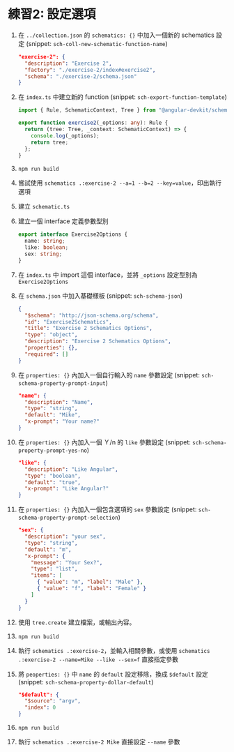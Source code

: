 # 練習2: 設定選項

1. 在 `../collection.json` 的 `schematics: {}` 中加入一個新的 schematics 設定 (snippet: `sch-coll-new-schematic-function-name`)

    ```json
    "exercise-2": {
      "description": "Exercise 2",
      "factory": "./exercise-2/index#exercise2",
      "schema": "./exercise-2/schema.json"
    }
    ```

2. 在 `index.ts` 中建立新的 function (snippet: `sch-export-function-template`)

    ```typescript
    import { Rule, SchematicContext, Tree } from "@angular-devkit/schematics";

    export function exercise2(_options: any): Rule {
      return (tree: Tree, _context: SchematicContext) => {
        console.log(_options);
        return tree;
      };
    }
    ```

3. `npm run build`

4. 嘗試使用 `schematics .:exercise-2 --a=1 --b=2 --key=value`，印出執行選項

5. 建立 `schematic.ts`

6. 建立一個 interface 定義參數型別

    ```typescript
    export interface Exercise2Options {
      name: string;
      like: boolean;
      sex: string;
    }
    ```

7. 在 `index.ts` 中 import 這個 interface，並將 `_options` 設定型別為 `Exercise2Options`

8. 在 `schema.json` 中加入基礎樣板 (snippet: `sch-schema-json`)

    ```json
    {
      "$schema": "http://json-schema.org/schema",
      "id": "Exercise2Schematics",
      "title": "Exercise 2 Schematics Options",
      "type": "object",
      "description": "Exercise 2 Schematics Options",
      "properties": {},
      "required": []
    }
    ```

9. 在 `properties: {}` 內加入一個自行輸入的 `name` 參數設定 (snippet: `sch-schema-property-prompt-input`)

    ```json
    "name": {
      "description": "Name",
      "type": "string",
      "default": "Mike",
      "x-prompt": "Your name?"
    }
    ```

10. 在 `properties: {}` 內加入一個 Ｙ/n 的 `like` 參數設定 (snippet: `sch-schema-property-prompt-yes-no`)

    ```json
    "like": {
      "description": "Like Angular",
      "type": "boolean",
      "default": "true",
      "x-prompt": "Like Angular?"
    }
    ```

11. 在 `properties: {}` 內加入一個包含選項的 `sex` 參數設定 (snippet: `sch-schema-property-prompt-selection`)

    ```json
    "sex": {
      "description": "your sex",
      "type": "string",
      "default": "m",
      "x-prompt": {
        "message": "Your Sex?",
        "type": "list",
        "items": [
          { "value": "m", "label": "Male" },
          { "value": "f", "label": "Female" }
        ]
      }
    }
    ```

12. 使用 `tree.create` 建立檔案，或輸出內容。

13. `npm run build`

14. 執行 `schematics .:exercise-2`，並輸入相關參數，或使用 `schematics .:exercise-2 --name=Mike --like --sex=f` 直接指定參數

15. 將 `peoperties: {}` 中 `name` 的 `default` 設定移除，換成 `$default` 設定 (snippet: `sch-schema-property-dollar-default`)

    ```json
    "$default": {
      "$source": "argv",
      "index": 0
    }
    ```

16. `npm run build`

17. 執行 `schematics .:exercise-2 Mike` 直接設定 `--name` 參數
